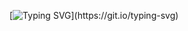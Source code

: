 [](my_computer_animated_commission_by_wrim_d5iuujc.gif) 
[![Typing SVG](https://readme-typing-svg.demolab.com?font=Fira+Code&pause=1000&color=6B807F&random=false&width=435&lines=Hello,+my+name+is+Guilherme!)](https://git.io/typing-svg)
